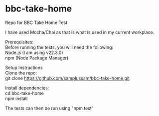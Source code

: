 # bbc-take-home<br />

Repo for BBC Take Home Test<br />

I have used Mocha/Chai as that is what is used in my current workplace.<br />

Prerequisites:<br />
Before running the tests, you will need the following:<br />
Node.js (I am using v22.3.0)<br />
npm (Node Package Manager)<br />

Setup Instructions<br />
Clone the repo:<br />
git clone https://github.com/samplussam/bbc-take-home.git<br />

Install dependencies:<br />
cd bbc-take-home<br />
npm install<br />

The tests can then be run using "npm test"<br />
